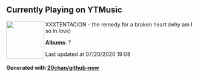 ## Currently Playing on YTMusic

[<img align="left" width="100" src="https://lh3.googleusercontent.com/7WuCPt_wzSaUJ8aNSmY4tzjMnx9Yyc-GFdD67nrgk4IUzdTz0B80JP9aoHP0_a-Xo0rx9PtxBKx7Xay9">](https://music.youtube.com/channel/UCnAcxgRZ065f_eXK1o85c1w)

XXXTENTACION - the remedy for a broken heart (why am I so in love)

**Albums**: ?

Last updated at 07/20/2020 19:08

#### Generated with [20chan/github-now](https://github.com/20chan/github-now)


<!--
**20chan/20chan** is a ✨ _special_ ✨ repository because its `README.md` (this file) appears on your GitHub profile.

Here are some ideas to get you started:

- 🔭 I’m currently working on ...
- 🌱 I’m currently learning ...
- 👯 I’m looking to collaborate on ...
- 🤔 I’m looking for help with ...
- 💬 Ask me about ...
- 📫 How to reach me: ...
- 😄 Pronouns: ...
- ⚡ Fun fact: ...
-->
